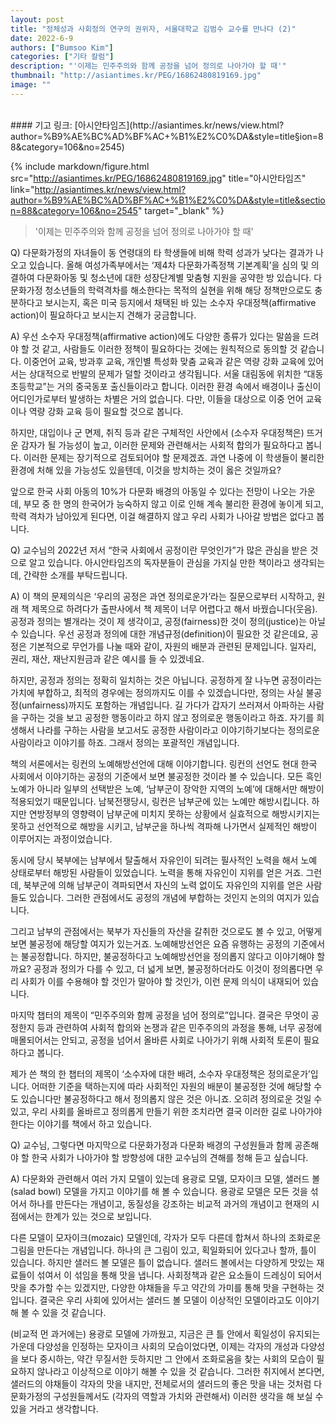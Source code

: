 ```yaml
---
layout: post
title: "정체성과 사회정의 연구의 권위자, 서울대학교 김범수 교수를 만나다 (2)"
date: 2022-6-9
authors: ["Bumsoo Kim"]
categories: ["기타 칼럼"]
description: "'이제는 민주주의와 함께 공정을 넘어 정의로 나아가야 할 때'"
thumbnail: "http://asiantimes.kr/PEG/16862480819169.jpg"
image: ""
---
```


<br>
#### 기고 링크: [아시안타임즈](http://asiantimes.kr/news/view.html?author=%B9%AE%BC%AD%BF%AC+%B1%E2%C0%DA&style=title&section=88&category=106&no=2545)

{% include markdown/figure.html src="http://asiantimes.kr/PEG/16862480819169.jpg" title="아시안타임즈" link="http://asiantimes.kr/news/view.html?author=%B9%AE%BC%AD%BF%AC+%B1%E2%C0%DA&style=title&section=88&category=106&no=2545" target="_blank" %}

> '이제는 민주주의와 함께 공정을 넘어 정의로 나아가야 할 때'

Q) 다문화가정의 자녀들이 동 연령대의 타 학생들에 비해 학력 성과가 낮다는 결과가 나오고 있습니다. 올해 여성가족부에서는 ‘제4차 다문화가족정책 기본계획’을 심의 및 의결하여 다문화아동 및 청소년에 대한 성장단계별 맞춤형 지원을 공약한 방 있습니다. 다문화가정 청소년들의 학력격차를 해소한다는 목적의 실현을 위해 해당 정책만으로도 충분하다고 보시는지, 혹은 미국 등지에서 채택된 바 있는 소수자 우대정책(affirmative action)이 필요하다고 보시는지 견해가 궁금합니다.

A) 우선 소수자 우대정책(affirmative action)에도 다양한 종류가 있다는 말씀을 드려야 할 것 같고, 사람들도 이러한 정책이 필요하다는 것에는 원칙적으로 동의할 것 같습니다. 이중언어 교육, 방과후 교육, 개인별 특성화 맞춤 교육과 같은 역량 강화 교육에 있어서는 상대적으로 반발의 문제가 덜할 것이라고 생각됩니다. 서울 대림동에 위치한 “대동초등학교”는 거의 중국동포 출신들이라고 합니다. 이러한 환경 속에서 배경이나 출신이 어디인가로부터 발생하는 차별은 거의 없습니다. 다만, 이들을 대상으로 이중 언어 교육이나 역량 강화 교육 등이 필요할 것으로 봅니다.

하지만, 대입이나 군 면제, 취직 등과 같은 구체적인 사안에서 (소수자 우대정책은) 뜨거운 감자가 될 가능성이 높고, 이러한 문제와 관련해서는 사회적 합의가 필요하다고 봅니다. 이러한 문제는 장기적으로 검토되어야 할 문제겠죠. 과연 나중에 이 학생들이 불리한 환경에 처해 있을 가능성도 있을텐데, 이것을 방치하는 것이 옳은 것일까요?

앞으로 한국 사회 아동의 10%가 다문화 배경의 아동일 수 있다는 전망이 나오는 가운데, 부모 중 한 명의 한국어가 능숙하지 않고 이로 인해 계속 불리한 환경에 놓이게 되고, 학력 격차가 남아있게 된다면, 이걸 해결하지 않고 우리 사회가 나아갈 방법은 없다고 봅니다.

Q) 교수님의 2022년 저서 “한국 사회에서 공정이란 무엇인가”가 많은 관심을 받은 것으로 알고 있습니다. 아시안타임즈의 독자분들이 관심을 가지실 만한 책이라고 생각되는데, 간략한 소개를 부탁드립니다.

A) 이 책의 문제의식은 ‘우리의 공정은 과연 정의로운가’라는 질문으로부터 시작하고, 원래 책 제목으로 하려다가 출판사에서 책 제목이 너무 어렵다고 해서 바꿨습니다(웃음). 공정과 정의는 별개라는 것이 제 생각이고, 공정(fairness)한 것이 정의(justice)는 아닐 수 있습니다. 우선 공정과 정의에 대한 개념규정(definition)이 필요한 것 같은데요, 공정은 기본적으로 무언가를 나눌 때와 같이, 자원의 배분과 관련된 문제입니다. 일자리, 권리, 재산, 재난지원금과 같은 예시를 들 수 있겠네요.

하지만, 공정과 정의는 정확히 일치하는 것은 아닙니다. 공정하게 잘 나누면 공정이라는 가치에 부합하고, 최적의 경우에는 정의까지도 이를 수 있겠습니다만, 정의는 사실 불공정(unfairness)까지도 포함하는 개념입니다. 길 가다가 갑자기 쓰러져서 아파하는 사람을 구하는 것을 보고 공정한 행동이라고 하지 않고 정의로운 행동이라고 하죠. 자기를 희생해서 나라를 구하는 사람을 보고서도 공정한 사람이라고 이야기하기보다는 정의로운 사람이라고 이야기를 하죠. 그래서 정의는 포괄적인 개념입니다.

책의 서론에서는 링컨의 노예해방선언에 대해 이야기합니다. 링컨의 선언도 현대 한국 사회에서 이야기하는 공정의 기준에서 보면 불공정한 것이라 볼 수 있습니다. 모든 흑인 노예가 아니라 일부의 선택받은 노예, ‘남부군이 장악한 지역의 노예’에 대해서만 해방이 적용되었기 때문입니다. 남북전쟁당시, 링컨은 남부군에 있는 노예만 해방시킵니다. 하지만 연방정부의 영향력이 남부군에 미치지 못하는 상황에서 실효적으로 해방시키지는 못하고 선언적으로 해방을 시키고, 남부군을 하나씩 격파해 나가면서 실제적인 해방이 이루어지는 과정이었습니다.

동시에 당시 북부에는 남부에서 탈출해서 자유인이 되려는 필사적인 노력을 해서 노예 상태로부터 해방된 사람들이 있었습니다. 노력을 통해 자유인이 지위를 얻은 거죠. 그런데, 북부군에 의해 남부군이 격파되면서 자신의 노력 없이도 자유인의 지위를 얻은 사람들도 있습니다. 그러한 관점에서도 공정의 개념에 부합하는 것인지 논의의 여지가 있습니다.

그리고 남부의 관점에서는 북부가 자신들의 자산을 갈취한 것으로도 볼 수 있고, 어떻게 보면 불공정에 해당할 여지가 있는거죠. 노예해방선언은 요즘 유행하는 공정의 기준에서는 불공정합니다. 하지만, 불공정하다고 노예해방선언을 정의롭지 않다고 이야기해야 할까요? 공정과 정의가 다를 수 있고, 더 넓게 보면, 불공정하더라도 이것이 정의롭다면 우리 사회가 이를 수용해야 할 것인가 말아야 할 것인가, 이런 문제 의식이 내재되어 있습니다.

마지막 챕터의 제목이 “민주주의와 함께 공정을 넘어 정의로”입니다. 결국은 무엇이 공정한지 등과 관련하여 사회적 합의와 논쟁과 같은 민주주의의 과정을 통해, 너무 공정에 매몰되어서는 안되고, 공정을 넘어서 올바른 사회로 나아가기 위해 사회적 토론이 필요하다고 봅니다.

제가 쓴 책의 한 챕터의 제목이 ‘소수자에 대한 배려, 소수자 우대정책은 정의로운가’입니다. 어떠한 기준을 택하는지에 따라 사회적인 자원의 배분이 불공정한 것에 해당할 수도 있습니다만 불공정하다고 해서 정의롭지 않은 것은 아니죠. 오히려 정의로운 것일 수 있고, 우리 사회를 올바르고 정의롭게 만들기 위한 조치라면 결국 이러한 길로 나아가야 한다는 이야기를 책에서 하고 있습니다.

Q) 교수님, 그렇다면 마지막으로 다문화가정과 다문화 배경의 구성원들과 함께 공존해야 할 한국 사회가 나아가야 할 방향성에 대한 교수님의 견해를 청해 듣고 싶습니다.

A) 다문화와 관련해서 여러 가지 모델이 있는데 용광로 모델, 모자이크 모델, 샐러드 볼(salad bowl) 모델을 가지고 이야기를 해 볼 수 있습니다. 용광로 모델은 모든 것을 섞어서 하나를 만든다는 개념이고, 동질성을 강조하는 비교적 과거의 개념이고 현재의 시점에서는 한계가 있는 것으로 보입니다.

다른 모델이 모자이크(mozaic) 모델인데, 각자가 모두 다른데 합쳐서 하나의 조화로운 그림을 만든다는 개념입니다. 하나의 큰 그림이 있고, 획일화되어 있다고나 할까, 틀이 있습니다. 하지만 샐러드 볼 모델은 틀이 없습니다. 샐러드 볼에서는 다양하게 맛있는 재료들이 섞여서 이 섞임을 통해 맛을 냅니다. 사회정책과 같은 요소들이 드레싱이 되어서 맛을 추가할 수는 있겠지만, 다양한 야채들을 두고 약간의 가미를 통해 맛을 구현하는 것입니다. 결국은 우리 사회에 있어서는 샐러드 볼 모델이 이상적인 모델이라고도 이야기해 볼 수 있을 것 같습니다.

(비교적 먼 과거에는) 용광로 모델에 가까웠고, 지금은 큰 틀 안에서 획일성이 유지되는 가운데 다양성을 인정하는 모자이크 사회의 모습이었다면, 이제는 각자의 개성과 다양성을 보다 중시하는, 약간 무질서한 듯하지만 그 안에서 조화로움을 찾는 사회의 모습이 필요하지 않나라고 이상적으로 이야기 해볼 수 있을 것 같습니다. 그러한 취지에서 본다면, 샐러드의 야채들이 각자의 맛을 내지만, 전체로서의 샐러드의 좋은 맛을 내는 것처럼 다문화가정의 구성원들께서도 (각자의 역할과 가치와 관련해서) 이러한 생각을 해 보실 수 있을 거라고 생각합니다.

<br>
